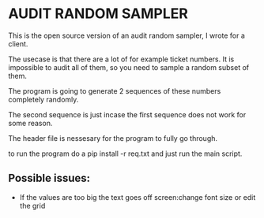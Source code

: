 # AUDIT RANDOM SAMPLER

This is the open source version of an audit random sampler, I wrote for a client.

The usecase is that there are a lot of for example ticket numbers. It is impossible to audit all of them, so you need to sample a random subset of them.

The program is going to generate 2 sequences of these numbers completely randomly.

The second sequence is just incase the first sequence does not work for some reason.

The header file is nessesary for the program to fully go through.

to run the program do a pip install -r req.txt and just run the main script.

## Possible issues:

- If the values are too big the text goes off screen:change font size or edit the grid
